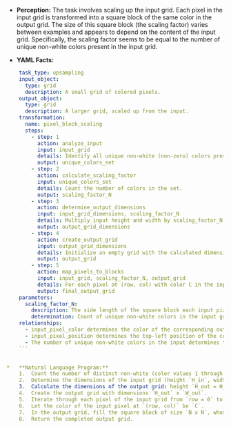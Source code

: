 *   **Perception:** The task involves scaling up the input grid. Each pixel in the input grid is transformed into a square block of the same color in the output grid. The size of this square block (the scaling factor) varies between examples and appears to depend on the content of the input grid. Specifically, the scaling factor seems to be equal to the number of unique non-white colors present in the input grid.

*   **YAML Facts:**
    
```yaml
    task_type: upsampling
    input_object:
      type: grid
      description: A small grid of colored pixels.
    output_object:
      type: grid
      description: A larger grid, scaled up from the input.
    transformation:
      name: pixel_block_scaling
      steps:
        - step: 1
          action: analyze_input
          input: input_grid
          details: Identify all unique non-white (non-zero) colors present.
          output: unique_colors_set
        - step: 2
          action: calculate_scaling_factor
          input: unique_colors_set
          details: Count the number of colors in the set.
          output: scaling_factor_N
        - step: 3
          action: determine_output_dimensions
          input: input_grid_dimensions, scaling_factor_N
          details: Multiply input height and width by scaling_factor_N.
          output: output_grid_dimensions
        - step: 4
          action: create_output_grid
          input: output_grid_dimensions
          details: Initialize an empty grid with the calculated dimensions, filled with a default color (e.g., white/0).
          output: output_grid
        - step: 5
          action: map_pixels_to_blocks
          input: input_grid, scaling_factor_N, output_grid
          details: For each pixel at (row, col) with color C in the input grid, fill an N x N block in the output grid starting at (row * N, col * N) with color C.
          output: final_output_grid
    parameters:
      scaling_factor_N:
        description: The side length of the square block each input pixel expands into.
        determination: Count of unique non-white colors in the input grid.
    relationships:
      - input_pixel_color determines the color of the corresponding output block.
      - input_pixel_position determines the top-left position of the corresponding output block (scaled by N).
      - The number of unique non-white colors in the input determines the scaling factor N.
    ```


*   **Natural Language Program:**
    1.  Count the number of distinct non-white (color values 1 through 9) pixels present in the input grid. Let this count be `N`.
    2.  Determine the dimensions of the input grid (height `H_in`, width `W_in`).
    3.  Calculate the dimensions of the output grid: height `H_out = H_in * N`, width `W_out = W_in * N`.
    4.  Create the output grid with dimensions `H_out` x `W_out`.
    5.  Iterate through each pixel of the input grid from `row = 0` to `H_in - 1` and `col = 0` to `W_in - 1`.
    6.  Let the color of the input pixel at `(row, col)` be `C`.
    7.  In the output grid, fill the square block of size `N x N`, whose top-left corner is at `(row * N, col * N)`, entirely with the color `C`.
    8.  Return the completed output grid.